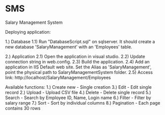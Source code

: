 # SMS
Salary Management System

Deploying application:

1.) Database
1.1) Run "DatabaseScript.sql" on sqlserver. It should create a new database 'SalaryManagement' with an 'Employees' table.

2.) Application
2.1) Open the application in visual studio.
2.2) Update connection string in web.config.
2.3) Build the application.
2.4) Add an application in IIS Default web site. Set the Alias as 'SalaryManagement', point the physical path to SalaryManagementSystem folder.
2.5) Access link: http://localhost/SalaryManagement/Employees

Available functions:
1.) Create new - Single creation
3.) Edit - Edit single record
2.) Upload - Upload CSV file
4.) Delete - Delete single record
5.) Search - Search by Employee ID, Name, Login name
6.) Filter - Filter by salary range
7.) Sort - Sort by individual columns
8.) Pagination - Each page contains 30 rows